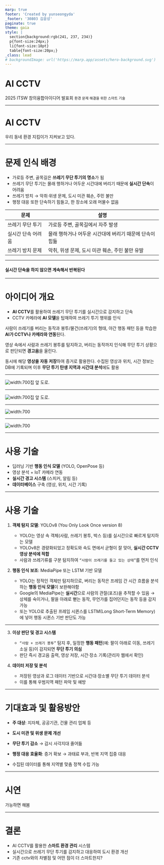 ```yaml
---
marp: true
footer: 'Created by yunseongyda'
_footer: '30803 김윤성'
paginate: true
theme: gaia
style: |
  section{background:rgb(241, 237, 234)}
  p{font-size:24px;}
  li{font-size:18pt}
  table{font-size:20px;}
_class: lead
# backgroundImage: url('https://marp.app/assets/hero-background.svg')
---
```


# AI CCTV
2025 ITSW 창의융합아이디어 발표회
<small>환경 문제 해결을 위한 스마트 기술</small>

---

# AI CCTV
우리 동네 환경 지킴이가 지켜보고 있다.

---

# 문제 인식 배경
- 가로등 주변, 골목길은 **쓰레기 무단 투기의 명소**가 됨
- 쓰레기 무단 투기는 몰래 행하거나 어두운 시간대에 버리기 때문에 **실시간 단속**이 어려움
- 쓰레기 방치 → 악취·위생 문제, 도시 미관 훼손, 주민 불만
- 행정 대응 또한 단속하기 힘들고, 한 장소에 오래 머물수 없음

| 문제 | 설명 |
| --- | --- |
| 쓰레기 무단 투기 | 가로등 주변, 골목길에서 자주 발생 |
| 실시간 단속 어려움 | 몰래 행하거나 어두운 시간대에 버리기 때문에 단속이 힘듦 |
| 쓰레기 방치 문제 | 악취, 위생 문제, 도시 미관 훼손, 주민 불만 유발 |

<hr>

#### 실시간 단속을 하지 않으면 계속해서 반복된다

---

# 아이디어 개요
- **AI CCTV**를 활용하여 쓰레기 무단 투기를 실시간으로 감지하고 단속
- CCTV 카메라에 **AI 모델**을 탑재하여 쓰레기 투기 행위를 인식

사람이 쓰레기를 버리는 동작과 봉투/물건(쓰레기)의 형태, 야간 행동 패턴 등을 학습한 **AI가 CCTV나 카메라와 연동**된다.

영상 속에서 사람과 쓰레기 봉투를 탐지하고, 버리는 동작까지 인식해 무단 투기 상황으로 판단되면 **경고음**을 울린다.

동시에 해당 **영상을 자동 저장**하여 증거로 활용한다. 수집된 영상과 위치, 시간 정보는 DB에 기록되며 이후 **무단 투기 탄생 지역과 시간대 분석**에도 활용

---

<!-- _class: lead -->
![width:700](img/garbage.jpg)집 앞 도로.

---


<!-- _class: lead -->
![width:700](img/cctvEx.jpg)집 앞 도로.

---

<!-- _class: lead -->
![width:700](img/judging.png)

---
<!-- _class: lead -->
![width:700](img/warningAlert.png)

---

# 사용 기술
- 딥러닝 기반 **행동 인식 모델** (YOLO, OpenPose 등)
- 영상 분석 + IoT 카메라 연동
- **실시간 경고 시스템** (스피커, 알림 등)
- **데이터베이스** 구축 (영상, 위치, 시간 기록)

---

# 사용 기술

1. **객체 탐지 모델**: YOLOv8 (You Only Look Once version 8)
    - YOLO는 영상 속 객체(사람, 쓰레기 봉투, 박스 등)를 실시간으로 빠르게 탐지하는 모델
    - YOLOv8은 경량화되었고 정확도와 속도 면에서 균형이 잘 맞아, **실시간 CCTV 영상 분석에 적합**
    - 사람과 쓰레기류를 구분 탐지하여 `“사람이 쓰레기를 들고 있는 상태”`를 먼저 인식

2. **행동 인식 보조**: MediaPipe 또는 LSTM 기반 모델
    - YOLO는 정적인 객체만 탐지하므로, 버리는 동작은 프레임 간 시간 흐름을 분석하는 **행동 인식 모델**이 보완해야함
    - Google의 MediaPipe는 **실시간**으로 사람의 관절(포즈)을 추적할 수 있음 → 상체를 숙이거나, 팔을 아래로 뻗는 동작, 무언가를 집어던지는 동작 등을 감지 가능
    - 또는 YOLO로 추출된 프레임 시퀸스를 LSTM(Long Short-Term Memory)에 넣어 행동 시퀸스 기반 판단도 가능

---

3. **이상 판단 및 경고 시스템**
    - `“사람 + 쓰레기 봉투”` 탐지 후, 일정한 **행동 패턴**(예: 팔이 아래로 이동, 쓰레기 소실 등)이 감지되면 **무단 투기 의심**
    - 판단 즉시 경고음 출력, 영상 저장, 시간·장소 기록(관리자 웹에서 확인)

4. **데이터 저장 및 분석**
    - 저장된 영상과 로그 데이터 기반으로 시간대·장소별 무단 투기 데이터 분석
    - 이를 통해 우범지역 패턴 파악 및 예방

---

# 기대효과 및 활용방안
- **주 대상**: 지자체, 공공기관, 건물 관리 업체 등

- **도시 미관 및 위생 문제 개선**

- **무단 투기 감소** → 감시 사각지대 줄어듦

- **행정 대응 효율화**: 증거 확보 → 과태료 부과, 반복 지역 집중 대응

- 수집된 데이터를 통해 지역별 맞춤 정책 수립 가능

---

# 시연
가능하면 해봄

---

# 결론
- AI CCTV를 활용한 **스마트 환경 관리** 시스템
- 실시간으로 쓰레기 무단 투기를 감지하고 대응하여 도시 환경 개선
- 기존 cctv와의 차별점 및 어떤 점이 더 스마트한지?